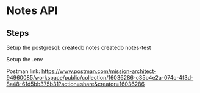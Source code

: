 # Notes API

## Steps

Setup the postgresql:
createdb notes
createdb notes-test

Setup the .env

Postman link: https://www.postman.com/mission-architect-94960085/workspace/public/collection/16036286-c35b4e2a-074c-4f3d-8a48-61d5bb375b31?action=share&creator=16036286
